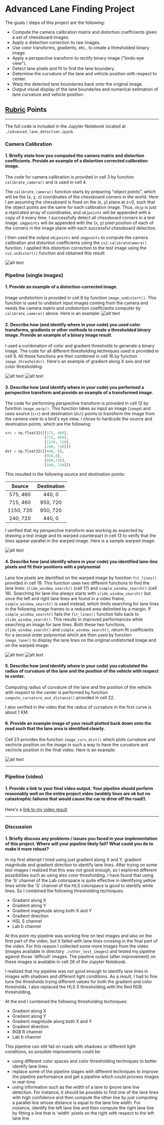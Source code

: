 # Advanced Lane Finding Project

The goals / steps of this project are the following:

* Compute the camera calibration matrix and distortion coefficients given a set of chessboard images.
* Apply a distortion correction to raw images.
* Use color transforms, gradients, etc., to create a thresholded binary image.
* Apply a perspective transform to rectify binary image ("birds-eye view").
* Detect lane pixels and fit to find the lane boundary.
* Determine the curvature of the lane and vehicle position with respect to center.
* Warp the detected lane boundaries back onto the original image.
* Output visual display of the lane boundaries and numerical estimation of lane curvature and vehicle position.

[//]: # (Image References)

[chess_undist]: ./output_images/undistorted_chessboard.jpg "Undistorted chessboard"
[image_undist]: ./output_images/test_undistorted.jpg "Undistorted image"
[test_gradx]: ./output_images/test_gradx.jpg "Gradient along X axis"
[test_r]: ./output_images/test_r.jpg "Red channel thresholding"
[test_warped]: ./output_images/test_warped.jpg "Perspective transform"
[test_warplane]: ./output_images/test_warplane.jpg "Lane lines on warped image"
[test_lane]: ./output_images/test_lane.jpg "Lane lines on undistorted image"
[test_curv_dist]: ./output_images/test_curv_dist.jpg "Curvature and vehicle position"

## [Rubric](https://review.udacity.com/#!/rubrics/571/view) Points

---

The full code is included in the Jupyter Notebook located at `./advanced_lane_detection.ipynb`.

### Camera Calibration

#### 1. Briefly state how you computed the camera matrix and distortion coefficients. Provide an example of a distortion corrected calibration image.

The code for camera calibration is provided in cell 3 by function `calibrate_camera()` and is used in cell 4.

The `calibrate_camera()` function starts by preparing "object points", which will be the (x, y, z) coordinates of the chessboard corners in the world. Here I am assuming the chessboard is fixed on the (x, y) plane at z=0, such that the object points are the same for each calibration image.  Thus, `objp` is just a replicated array of coordinates, and `objpoints` will be appended with a copy of it every time. I successfully detect all chessboard corners in a test image.  `imgpoints` will be appended with the (x, y) pixel position of each of the corners in the image plane with each successful chessboard detection.  

I then used the output `objpoints` and `imgpoints` to compute the camera calibration and distortion coefficients using the `cv2.calibrateCamera()` function.  I applied this distortion correction to the test image using the `cv2.undistort()` function and obtained this result: 

![alt text][chess_undist]

### Pipeline (single images)

#### 1. Provide an example of a distortion-corrected image.

Image undistortion is provided in cell 6 by function `image_undistort()`. This function is used to undistort input images coming from the camera and needs the camera matrix and undistortion coefficients computer by `calibrate_camera()` above. Here is an example:
![alt text][image_undist]

#### 2. Describe how (and identify where in your code) you used color transforms, gradients or other methods to create a thresholded binary image.  Provide an example of a binary image result.

I used a combination of color and gradient thresholds to generate a binary image. The code for all different thresholding techniques used is provided in cell 9. All these functions are then combined in cell 16 by function `image_thresholds()`. Here's an example of gradient along X axis and red color thresholding:

![alt text][test_gradx]
![alt text][test_r]

#### 3. Describe how (and identify where in your code) you performed a perspective transform and provide an example of a transformed image.

The code for performing perspective transform is provided in cell 12 by function `image_warp()`. This function takes as input an image (`image`) and  uses source (`src`) and destination (`dst`) points to transform the image from the camera view to a bird's eye view.  I chose to hardcode the source and destination points, which are the following:

```python
src = np.float32([[575, 460],
                  [715, 460],
                  [1150, 720],
                  [240, 720]])
dst = np.float32([[440, 0],
                  [950,0],
                  [950,720],
                  [440, 720]])
```

This resulted in the following source and destination points:

| Source        | Destination   | 
|:-------------:|:-------------:| 
| 575, 460      | 440, 0        | 
| 715, 460      | 950, 720      |
| 1150, 720     | 950, 720      |
| 240, 720      | 440, 0        |

I verified that my perspective transform was working as expected by drawing a test image and its warped counterpart in cell 13 to verify that the lines appear parallel in the warped image.
Here is a sample warped image:

![alt text][test_warped]

#### 4. Describe how (and identify where in your code) you identified lane-line pixels and fit their positions with a polynomial

Lane line pixels are identified on the warped image by function `fit_lines()` provided in cell 19. This function uses two different functions to find the lane lines: `slide_window_search()` (cell 17) and `simple_window_search()` (cell 18). Searching for lane line always starts with `slide_window_search()` but once the left and right lane lines are found in a video frame, `simple_window_search()` is used instead, which limits searching for lane lines in the following image frames to a reduced area delimited by a margin. If `simple_window_search()` fails the `fit_lines()` function falls back to `slide_window_search()`. This results in improved performances while searching an image for lane lines.
Both these two functions, `slide_window_search()` and `simple_window_search()`, return fit coefficients for a second order polynomial which are then used by function `image_lane()` to display the lane lines on the original undistorted image and on the warped image:

![alt text][test_warplane]
![alt text][test_lane]

#### 5. Describe how (and identify where in your code) you calculated the radius of curvature of the lane and the position of the vehicle with respect to center.

Computing radius of curvature of the lane and the position of the vehicle with respect to the center is performed by function `compute_curvature_and_distance()` provided in cell 22.

I also verified in the video that the radius of curvature in the first curve is about 1 KM.

#### 6. Provide an example image of your result plotted back down onto the road such that the lane area is identified clearly.

Cell 23 provides the function `image_curv_dist()` which plots curvature and vechicle position on the image in such a way to have the curvature and vechicle position in the final video.
Here is an example:

![alt text][test_curv_dist]

---

### Pipeline (video)

#### 1. Provide a link to your final video output.  Your pipeline should perform reasonably well on the entire project video (wobbly lines are ok but no catastrophic failures that would cause the car to drive off the road!).

Here's a [link to my video result](./project_video_lanes.mp4)

---

### Discussion


#### 1. Briefly discuss any problems / issues you faced in your implementation of this project.  Where will your pipeline likely fail?  What could you do to make it more robust?

In my first attempt I tried using just gradient along X and Y, gradient magnitude and gradient direction to identify lane lines. After trying on some test images I realized that this was not good enough, so I explored different possibilities such as using also color thresholding. I have found that using the 'b' channel of the Lab colorspace is quite effective in identifying yellow lines while the 'S' channel of the HLS colorspace is good to identify white lines. So I combined the following thresholding techniques:
* Gradient along X
* Gradient along Y
* Gradient magnitude along both X and Y
* Gradient direction
* HSL S channel
* Lab b channel

At this point my pipeline was working fine on test images and also on the first part of the video, but it failed with lane lines crossing in the final part of the video. For this reason I collected some more images from the video (images available in directory `./other_test_images`) and tested my pipeline against those 'difficult' images. The pipeline output (after improvement) on these images is available in cell 26 of the Jupyter Notebook.

I realized that my pipeline was not good enough to identify lane lines in images with shadows and different light conditions. As a result, I had to fine tune the thresholds trying different values for both the gradient and color thresholds. I also replaced the HLS S thresholding with the Red RGB thresholding.

At the end I combined the following thresholding techniques:
* Gradient along X
* Gradient along Y
* Gradient magnitude along both X and Y
* Gradient direction
* RGB R channel
* Lab b channel

This pipeline can still fail on roads with shadows or different light conditions, so possible improvements could be:
* using different color spaces and color thresholding techniques to better identify lane lines
* replace some of the pipeline stages with different techniques to improve the pipeline performance and get a pipeline which could process images in real-time
* using information such as the width of a lane to iprove lane line detection. For instance, it should be possible to find one of the lane lines with high confidence and then compute the other line by just computing a parallel line whose distance is equal to the lane line width. For instance, identify the left lane line and then compute the right lane line by fitting a line that is 'width' pixels on the right with respect to the left lane line